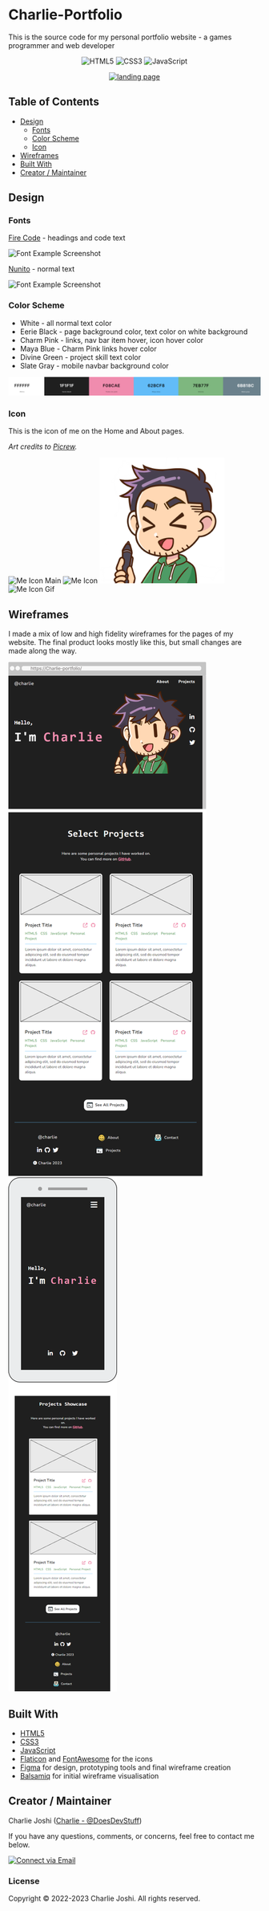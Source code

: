 # Charlie-Portfolio
This is the source code for my personal portfolio website - a games programmer and web developer
<p align="center">
    <img alt="HTML5" src="https://img.shields.io/badge/-HTML5-E44D26?style=flat&logo=html5&logoColor=white"/>
    <img alt="CSS3" src="https://img.shields.io/badge/-CSS3-2965f1?style=flat&logo=css3&logoColor=white"/>
    <img alt="JavaScript" src="https://img.shields.io/badge/-JavaScript-F0DB4F?style=flat&logo=javascript&logoColor=white"/>
</p>

<p align="center">
  <a href="https://doesdevstuff.github.io/Charlie-Portfolio/"><img src="./img/project-preview/charlie-preview.png" width="700px" alt="landing page"></a>
</p>

## Table of Contents

- [Design](#design)
  - [Fonts](#fonts)
  - [Color Scheme](#color-scheme)
  - [Icon](#icon)
- [Wireframes](#wireframes)
- [Built With](#built-with)
- [Creator / Maintainer](#creator--maintainer)

## Design

### Fonts

[Fire Code](https://fonts.google.com/specimen/Fira+Code) - headings and code text

<img alt="Font Example Screenshot" src="./img/readme/fire-code.png">


[Nunito](https://fonts.google.com/specimen/Nunito) - normal text

<img alt="Font Example Screenshot" src="./img/readme/nunito.png">

### Color Scheme

- White - all normal text color
- Eerie Black - page background color, text color on white background
- Charm Pink - links, nav bar item hover, icon hover color
- Maya Blue - Charm Pink links hover color
- Divine Green - project skill text color
- Slate Gray - mobile navbar background color

<a href="https://coolors.co/ffffff-1f1f1f-f08cae-62bcf8-7eb77f-6b818c"><img alt="Color Palette Screenshot" src="./img/readme/palette.png"></a>

### Icon

This is the icon of me on the Home and About pages.

_Art credits to [Picrew](https://picrew.me/image_maker/407027)._

<img alt="Me Icon Main" src="./img/me-icon-smiling.png" width="250px">
<img alt="Me Icon" src="./img/me-icon.png" width="250px">
<img alt="Me Icon Smile" src="./img/me-icon-smile.png" width="250px">
<img alt="Me Icon Gif" src="./img/me-icon.gif" width="250px">

## Wireframes
I made a mix of low and high fidelity wireframes for the pages of my website. The final product looks mostly like this, but small changes are made along the way.

<img alt="Wireframe" src="./img/readme/wireframe-home-desktop.png" >
<img alt="Wireframe" src="./img/readme/wireframe-home-mobile.png" >

## Built With

- [HTML5](https://www.w3schools.com/html/)
- [CSS3](https://www.w3schools.com/css/)
- [JavaScript](https://www.w3schools.com/js/DEFAULT.asp)
- [Flaticon](https://www.flaticon.com/) and [FontAwesome](https://fontawesome.com/v5.15/icons?d=gallery&p=1) for the icons
- [Figma](https://www.figma.com/) for design, prototyping tools and final wireframe creation
- [Balsamiq](https://balsamiq.com/) for initial wireframe visualisation

## Creator / Maintainer

Charlie Joshi ([Charlie - @DoesDevStuff](https://github.com/DoesDevStuff))

If you have any questions, comments, or concerns, feel free to contact me below.

<p align="left">
  <a href="mailto:charlietheindiedev@gmail.com"> 
    <img alt="Connect via Email" src="https://img.shields.io/badge/Gmail-c14438?style=flat&logo=Gmail&logoColor=white" />
  </a>
</p>

### License

Copyright &copy; 2022-2023 Charlie Joshi. All rights reserved.
